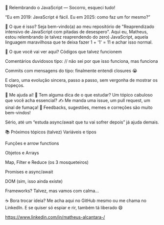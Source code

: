🧠 Relembrando o JavaScript — Socorro, esqueci tudo!

“Eu em 2019: JavaScript é fácil. Eu em 2025: como faz um for mesmo?”

🤔 O que é isso?
Seja bem-vindo(a) ao meu repositório de "Reaprendizado intensivo de JavaScript com pitadas de desespero".
Aqui eu, Matheus, estou relembrando (e talvez reaprendendo do zero) JavaScript, aquela linguagem maravilhosa que te deixa fazer 1 + '1' = 11 e achar isso normal.

🚧 O que você vai ver aqui?
Códigos que talvez funcionem

Comentários duvidosos tipo: // não sei por que isso funciona, mas funciona

Commits com mensagens do tipo: finalmente entendi closures 😭

E claro, uma evolução sincera, passo a passo, sem vergonha de mostrar os tropeços.

📣 Me ajuda aí!
💬 Tem alguma dica de o que estudar? Um tópico cabuloso que você acha essencial?
✍️ Me manda uma issue, um pull request, um sinal de fumaça!
📢 Feedbacks, sugestões, memes e correções são muito bem-vindos!

Sério, até um “estuda async/await que tu vai sofrer depois” já ajuda demais.

📚 Próximos tópicos (talvez)
 Variáveis e tipos

 Funções e arrow functions

 Objetos e Arrays

 Map, Filter e Reduce (os 3 mosqueteiros)

 Promises e async/await

 DOM (sim, isso ainda existe)

 Frameworks? Talvez, mas vamos com calma…

☕ Bora trocar ideia?
Me acha aqui no GitHub mesmo ou me chama no LinkedIn.
E se quiser só espiar e rir, também tá liberado 😄

https://www.linkedin.com/in/matheus-alcantara-/
